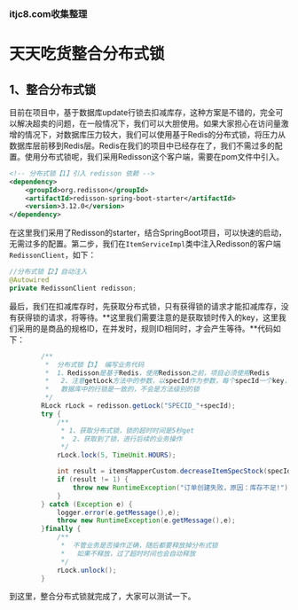 ### itjc8.com收集整理
# 天天吃货整合分布式锁

## 1、整合分布式锁

目前在项目中，基于数据库update行锁去扣减库存，这种方案是不错的，完全可以解决超卖的问题，在一般情况下，我们可以大胆使用。如果大家担心在访问量激增的情况下，对数据库压力较大，我们可以使用基于Redis的分布式锁，将压力从数据库层前移到Redis层。Redis在我们的项目中已经存在了，我们不需过多的配置。使用分布式锁呢，我们采用Redisson这个客户端，需要在pom文件中引入。

```xml
<!-- 分布式锁【1】引入 redisson 依赖 -->
<dependency>
    <groupId>org.redisson</groupId>
    <artifactId>redisson-spring-boot-starter</artifactId>
    <version>3.12.0</version>
</dependency>
```

在这里我们采用了Redisson的starter，结合SpringBoot项目，可以快速的启动，无需过多的配置。第二步，我们在`ItemServiceImpl`类中注入Redisson的客户端`RedissonClient`，如下：

```java
//分布式锁【2】自动注入
@Autowired
private RedissonClient redisson;
```

最后，我们在扣减库存时，先获取分布式锁，只有获得锁的请求才能扣减库存，没有获得锁的请求，将等待。**这里我们需要注意的是获取锁时传入的key，这里我们采用的是商品的规格ID，在并发时，规则ID相同时，才会产生等待。**代码如下：

```java
		/**
         *  分布式锁【3】 编写业务代码
         *  1、Redisson是基于Redis，使用Redisson之前，项目必须使用Redis
         *   2、注意getLock方法中的参数，以specId作为参数，每个specId一个key，和
         *   数据库中的行锁是一致的，不会是方法级别的锁
         */
        RLock rLock = redisson.getLock("SPECID_"+specId);
        try {
            /**
             * 1、获取分布式锁，锁的超时时间是5秒get
             *  2、获取到了锁，进行后续的业务操作
             */
            rLock.lock(5, TimeUnit.HOURS);

            int result = itemsMapperCustom.decreaseItemSpecStock(specId, buyCounts);
            if (result != 1) {
                throw new RuntimeException("订单创建失败，原因：库存不足!");
            }
        } catch (Exception e) {
            logger.error(e.getMessage(),e);
            throw new RuntimeException(e.getMessage(),e);
        }finally {
            /**
             *  不管业务是否操作正确，随后都要释放掉分布式锁
             *   如果不释放，过了超时时间也会自动释放
             */
            rLock.unlock();
        }
```

到这里，整合分布式锁就完成了，大家可以测试一下。